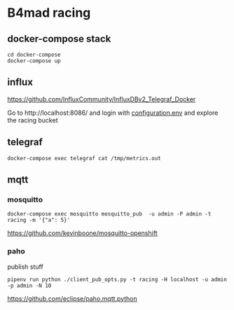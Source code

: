 # B4mad racing

## docker-compose stack

```
cd docker-compose
docker-compose up
```

## influx
https://github.com/InfluxCommunity/InfluxDBv2_Telegraf_Docker

Go to http://localhost:8086/ and login with [configuration.env](docker-compose/configuration.env)
and explore the racing bucket

## telegraf

```
docker-compose exec telegraf cat /tmp/metrics.out
```

## mqtt
### mosquitto

```
docker-compose exec mosquitto mosquitto_pub  -u admin -P admin -t racing -m '{"a": 5}'
```

https://github.com/kevinboone/mosquitto-openshift

### paho

publish stuff

```
pipenv run python ./client_pub_opts.py -t racing -H localhost -u admin -p admin -N 10
```

https://github.com/eclipse/paho.mqtt.python
